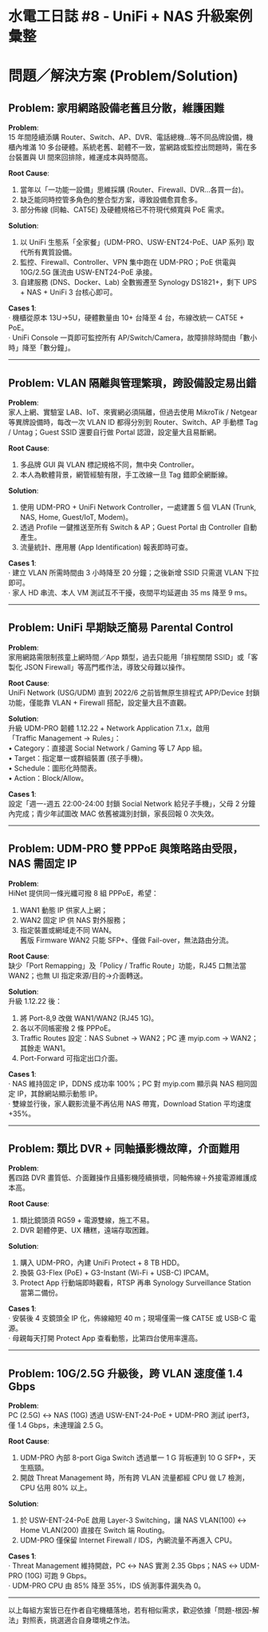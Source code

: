 # 水電工日誌 #8 ‑ UniFi + NAS 升級案例彙整

# 問題／解決方案 (Problem/Solution)

## Problem: 家用網路設備老舊且分散，維護困難  

**Problem**:  
15 年間陸續添購 Router、Switch、AP、DVR、電話總機…等不同品牌設備，機櫃內堆滿 10 多台硬體。系統老舊、韌體不一致，當網路或監控出問題時，需在多台裝置與 UI 間來回排除，維運成本與時間高。  

**Root Cause**:  
1. 當年以「一功能一設備」思維採購 (Router、Firewall、DVR…各買一台)。  
2. 缺乏能同時控管多角色的整合型方案，導致設備愈買愈多。  
3. 部分佈線 (同軸、CAT5E) 及硬體規格已不符現代頻寬與 PoE 需求。  

**Solution**:  
1. 以 UniFi 生態系「全家餐」(UDM-PRO、USW-ENT24-PoE、UAP 系列) 取代所有異質設備。  
2. 監控、Firewall、Controller、VPN 集中跑在 UDM-PRO；PoE 供電與 10G/2.5G 匯流由 USW-ENT24-PoE 承接。  
3. 自建服務 (DNS、Docker、Lab) 全數搬遷至 Synology DS1821+，剩下 UPS + NAS + UniFi 3 台核心即可。  

**Cases 1**:  
‧ 機櫃從原本 13U→5U，硬體數量由 10+ 台降至 4 台，布線改統一 CAT5E + PoE。  
‧ UniFi Console 一頁即可監控所有 AP/Switch/Camera，故障排除時間由「數小時」降至「數分鐘」。  

---

## Problem: VLAN 隔離與管理繁瑣，跨設備設定易出錯  

**Problem**:  
家人上網、實驗室 LAB、IoT、來賓網必須隔離，但過去使用 MikroTik / Netgear 等異牌設備時，每改一次 VLAN ID 都得分別到 Router、Switch、AP 手動標 Tag / Untag；Guest SSID 還要自行做 Portal 認證，設定量大且易斷網。  

**Root Cause**:  
1. 多品牌 GUI 與 VLAN 標記規格不同，無中央 Controller。  
2. 本人為軟體背景，網管經驗有限，手工改線一旦 Tag 錯即全網斷線。  

**Solution**:  
1. 使用 UDM-PRO + UniFi Network Controller，一處建置 5 個 VLAN (Trunk, NAS, Home, Guest/IoT, Modem)。  
2. 透過 Profile 一鍵推送至所有 Switch & AP；Guest Portal 由 Controller 自動產生。  
3. 流量統計、應用層 (App Identification) 報表即時可查。  

**Cases 1**:  
‧ 建立 VLAN 所需時間由 3 小時降至 20 分鐘；之後新增 SSID 只需選 VLAN 下拉即可。  
‧ 家人 HD 串流、本人 VM 測試互不干擾，夜間平均延遲由 35 ms 降至 9 ms。  

---

## Problem: UniFi 早期缺乏簡易 Parental Control  

**Problem**:  
家用網路需限制孩童上網時間／App 類型，過去只能用「排程關閉 SSID」或「客製化 JSON Firewall」等高門檻作法，導致父母難以操作。  

**Root Cause**:  
UniFi Network (USG/UDM) 直到 2022/6 之前皆無原生排程式 APP/Device 封鎖功能，僅能靠 VLAN + Firewall 搭配，設定量大且不直觀。  

**Solution**:  
升級 UDM-PRO 韌體 1.12.22 + Network Application 7.1.x，啟用  
「Traffic Management → Rules」：  
• Category：直接選 Social Network / Gaming 等 L7 App 組。  
• Target：指定單一或群組裝置 (孩子手機)。  
• Schedule：圖形化時間表。  
• Action：Block/Allow。  

**Cases 1**:  
設定「週一-週五 22:00-24:00 封鎖 Social Network 給兒子手機」，父母 2 分鐘內完成；青少年試圖改 MAC 依舊被識別封鎖，家長回報 0 次失效。  

---

## Problem: UDM-PRO 雙 PPPoE 與策略路由受限，NAS 需固定 IP  

**Problem**:  
HiNet 提供同一條光纖可撥 8 組 PPPoE，希望：  
1. WAN1 動態 IP 供家人上網；  
2. WAN2 固定 IP 供 NAS 對外服務；  
3. 指定裝置或網域走不同 WAN。  
舊版 Firmware WAN2 只能 SFP+、僅做 Fail-over，無法路由分流。  

**Root Cause**:  
缺少「Port Remapping」及「Policy / Traffic Route」功能，RJ45 口無法當 WAN2；也無 UI 指定來源/目的→介面轉送。  

**Solution**:  
升級 1.12.22 後：  
1. 將 Port-8,9 改做 WAN1/WAN2 (RJ45 1G)。  
2. 各以不同帳密撥 2 條 PPPoE。  
3. Traffic Routes 設定：NAS Subnet → WAN2；PC 連 myip.com → WAN2；其餘走 WAN1。  
4. Port-Forward 可指定出口介面。  

**Cases 1**:  
‧ NAS 維持固定 IP，DDNS 成功率 100%；PC 對 myip.com 顯示與 NAS 相同固定 IP，其餘網站顯示動態 IP。  
‧ 雙線並行後，家人觀影流量不再佔用 NAS 帶寬，Download Station 平均速度 +35%。  

---

## Problem: 類比 DVR + 同軸攝影機故障，介面難用  

**Problem**:  
舊四路 DVR 畫質低、介面難操作且攝影機陸續損壞，同軸佈線＋外接電源維護成本高。  

**Root Cause**:  
1. 類比鏡頭須 RG59 + 電源雙線，施工不易。  
2. DVR 韌體停更、UX 糟糕，遠端存取困難。  

**Solution**:  
1. 購入 UDM-PRO，內建 UniFi Protect + 8 TB HDD。  
2. 換裝 G3-Flex (PoE) + G3-Instant (Wi-Fi + USB-C) IPCAM。  
3. Protect App 行動端即時觀看，RTSP 再串 Synology Surveillance Station 當第二備份。  

**Cases 1**:  
‧ 安裝後 4 支鏡頭全 IP 化，佈線縮短 40 m；現場僅需一條 CAT5E 或 USB-C 電源。  
‧ 母親每天打開 Protect App 查看動態，比第四台使用率還高。  

---

## Problem: 10G/2.5G 升級後，跨 VLAN 速度僅 1.4 Gbps  

**Problem**:  
PC (2.5G) ↔ NAS (10G) 透過 USW-ENT-24-PoE + UDM-PRO 測試 iperf3，僅 1.4 Gbps，未達理論 2.5 G。  

**Root Cause**:  
1. UDM-PRO 內部 8-port Giga Switch 透過單一 1 G 背板連到 10 G SFP+，天生瓶頸。  
2. 開啟 Threat Management 時，所有跨 VLAN 流量都經 CPU 做 L7 檢測，CPU 佔用 80% 以上。  

**Solution**:  
1. 於 USW-ENT-24-PoE 啟用 Layer-3 Switching，讓 NAS VLAN(100) ↔ Home VLAN(200) 直接在 Switch 端 Routing。  
2. UDM-PRO 僅保留 Internet Firewall / IDS，內網流量不再進入 CPU。  

**Cases 1**:  
‧ Threat Management 維持開啟，PC ↔ NAS 實測 2.35 Gbps；NAS ↔ UDM-PRO (10G) 可跑 9 Gbps。  
‧ UDM-PRO CPU 由 85% 降至 35%，IDS 偵測事件漏失為 0。  

---

以上每組方案皆已在作者自宅機櫃落地，若有相似需求，歡迎依據「問題-根因-解法」對照表，挑選適合自身環境之作法。